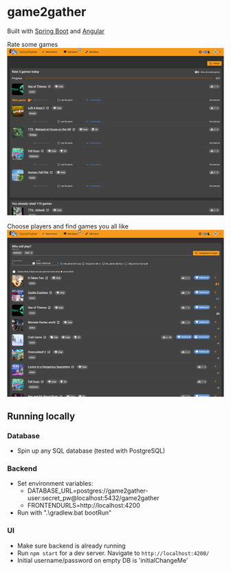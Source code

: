 # game2gather
Built with [Spring Boot](https://spring.io/) and [Angular](https://angular.io/)

Rate some games
![Rate games](screenshots/rate.PNG)

Choose players and find games you all like
![Match games](screenshots/match.PNG)

## Running locally
### Database
- Spin up any SQL database (tested with PostgreSQL)
### Backend
- Set environment variables:
  - DATABASE_URL=postgres://game2gather-user:secret_pw@localhost:5432/game2gather
  - FRONTENDURLS=http://localhost:4200
- Run with ".\gradlew.bat bootRun"
### UI
- Make sure backend is already running
- Run `npm start` for a dev server. Navigate to `http://localhost:4200/`
- Initial username/password on empty DB is 'initialChangeMe'